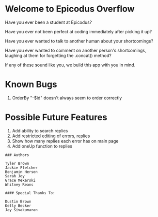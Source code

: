 # Welcome to Epicodus Overflow

Have you ever been a student at Epicodus?

Have you ever not been perfect at coding immediately after picking it up?

Have you ever wanted to talk to another human about your shortcomings?

Have you ever wanted to comment on another person's shortcomings, laughing at them for forgetting the .concat() method?

If any of these sound like you, we build this app with you in mind.

# Known Bugs
1. OrderBy "-$id" doesn't always seem to order correctly

# Possible Future Features
1. Add ability to search replies
2. Add restricted editing of errors, replies
3. Show how many replies each error has on main page
4. Add oneUp function to replies

```
### Authors

Tyler Brown
Jackie Fletcher
Benjamin Herson
Sarah Joy
Grace Mekarski
Whitney Reans

#### Special Thanks To:

Dustin Brown
Kelly Becker
Jay Sivakumaran
